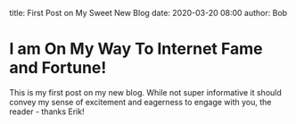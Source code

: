 title: First Post on My Sweet New Blog
date: 2020-03-20 08:00
author: Bob

# I am On My Way To Internet Fame and Fortune!

This is my first post on my new blog. While not super informative it
should convey my sense of excitement and eagerness to engage with you,
the reader - thanks Erik!
